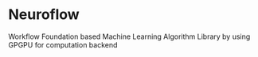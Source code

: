 Neuroflow
=========

Workflow Foundation based Machine Learning Algorithm Library by using GPGPU for computation backend
